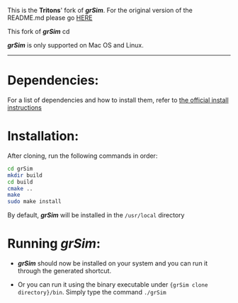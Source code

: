 This is the **Tritons**' fork of ***grSim***. For the original version of the README.md please go [HERE](https://github.com/RoboCup-SSL/grSim) 

This fork of ***grSim*** cd

***grSim*** is only supported on Mac OS and Linux.

------

# Dependencies:

For a list of dependencies and how to install them, refer to [the official install instructions](https://github.com/RoboCup-SSL/grSim/blob/master/INSTALL.md)

# Installation:

After cloning, run the following commands in order:

```bash
cd grSim
mkdir build
cd build
cmake ..
make
sudo make install
```

By default, ***grSim*** will be installed in the `/usr/local` directory

# Running *grSim*:

* ***grSim*** should now be installed on your system and you can run it through the generated shortcut.

* Or you can run it using the binary executable under `{grSim clone directory}/bin`. Simply type the command `./grSim`

